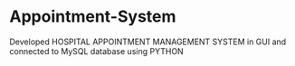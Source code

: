 # Appointment-System
Developed HOSPITAL APPOINTMENT MANAGEMENT SYSTEM in GUI and connected to MySQL database using PYTHON
